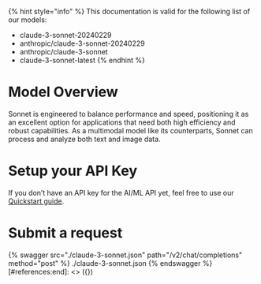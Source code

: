 [#references:start]: <> ({ "template": "openapi" })
{% hint style="info" %}
This documentation is valid for the following list of our models:
* claude-3-sonnet-20240229
* anthropic/claude-3-sonnet-20240229
* anthropic/claude-3-sonnet
* claude-3-sonnet-latest
{% endhint %}

# Model Overview
Sonnet is engineered to balance performance and speed, positioning it as an excellent option for applications that need both high efficiency and robust capabilities. As a multimodal model like its counterparts, Sonnet can process and analyze both text and image data.

# Setup your API Key
If you don’t have an API key for the AI/ML API yet, feel free to use our [Quickstart guide](https://docs.aimlapi.com/quickstart/setting-up).

# Submit a request
{% swagger src="./claude-3-sonnet.json" path="/v2/chat/completions" method="post" %}
./claude-3-sonnet.json
{% endswagger %}
[#references:end]: <> ({})